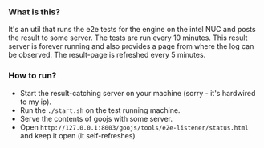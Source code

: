 ### What is this?

It's an util that runs the e2e tests for the engine on the intel NUC and posts the result to some server.
The tests are run every 10 minutes.
This result server is forever running and also provides a page from where the log can be observed.
The result-page is refreshed every 5 minutes.

### How to run?

+ Start the result-catching server on your machine (sorry - it's hardwired to my ip).
+ Run the `./start.sh` on the test running machine.
+ Serve the contents of goojs with some server.
+ Open `http://127.0.0.1:8003/goojs/tools/e2e-listener/status.html` and keep it open (it self-refreshes)